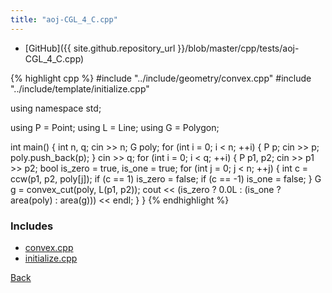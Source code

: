 ```yaml
---
title: "aoj-CGL_4_C.cpp"
---
```


- [GitHub]({{ site.github.repository_url }}/blob/master/cpp/tests/aoj-CGL_4_C.cpp)

{% highlight cpp %}
#include "../include/geometry/convex.cpp"
#include "../include/template/initialize.cpp"

using namespace std;

using P = Point<float11>;
using L = Line<float11>;
using G = Polygon<float11>;

int main() {
  int n, q;
  cin >> n;
  G poly;
  for (int i = 0; i < n; ++i) {
    P p;
    cin >> p;
    poly.push_back(p);
  }
  cin >> q;
  for (int i = 0; i < q; ++i) {
    P p1, p2;
    cin >> p1 >> p2;
    bool is_zero = true, is_one = true;
    for (int j = 0; j < n; ++j) {
      int c = ccw(p1, p2, poly[j]);
      if (c == 1) is_zero = false;
      if (c == -1) is_one = false;
    }
    G g = convex_cut(poly, L(p1, p2));
    cout << (is_zero ? 0.0L : (is_one ? area(poly) : area(g))) << endl;
  }
}
{% endhighlight %}

### Includes

- [convex.cpp](../include/geometry/convex)
- [initialize.cpp](../include/template/initialize)

[Back](..)
